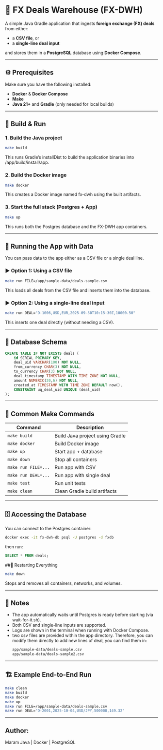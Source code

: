 # 💱 FX Deals Warehouse (FX-DWH)

A simple Java Gradle application that ingests **foreign exchange (FX) deals** from either:
- a **CSV file**, or  
- a **single-line deal input**

and stores them in a **PostgreSQL** database using **Docker Compose**.

---

## ⚙️ Prerequisites

Make sure you have the following installed:
- **Docker** & **Docker Compose**
- **Make**
- **Java 21+** and **Gradle** (only needed for local builds)

---

## 🚀 Build & Run

### 1. Build the Java project
```bash
make build
```
This runs Gradle’s installDist to build the application binaries into /app/build/install/app.

### 2. Build the Docker image
```bash
make docker
```
This creates a Docker image named fx-dwh using the built artifacts.

### 3. Start the full stack (Postgres + App)
```bash
make up
```
This runs both the Postgres database and the FX-DWH app containers.

---

## 🧠 Running the App with Data

You can pass data to the app either as a CSV file or a single deal line.
### ▶️ Option 1: Using a CSV file
```bash
make run FILE=/app/sample-data/deals-sample.csv
```
This loads all deals from the CSV file and inserts them into the database.

### ▶️ Option 2: Using a single-line deal input
```bash
make run DEAL="D-1006,USD,EUR,2025-09-30T10:15:30Z,10000.50"
```
This inserts one deal directly (without needing a CSV).

---

## 🧱 Database Schema

```sql
CREATE TABLE IF NOT EXISTS deals (
    id SERIAL PRIMARY KEY,
    deal_uid VARCHAR(100) NOT NULL,
    from_currency CHAR(3) NOT NULL,
    to_currency CHAR(3) NOT NULL,
    deal_timestamp TIMESTAMP WITH TIME ZONE NOT NULL,
    amount NUMERIC(20,6) NOT NULL,
    created_at TIMESTAMP WITH TIME ZONE DEFAULT now(),
    CONSTRAINT uq_deal_uid UNIQUE (deal_uid)
);
```
---

## 🧰 Common Make Commands

| Command             | Description                     |
| ------------------- | ------------------------------- |
| `make build`        | Build Java project using Gradle |
| `make docker`       | Build Docker image              |
| `make up`           | Start app + database            |
| `make down`         | Stop all containers             |
| `make run FILE=...` | Run app with CSV                |
| `make run DEAL=...` | Run app with single deal        |
| `make test`         | Run unit tests                  |
| `make clean`        | Clean Gradle build artifacts    |

---

## 🗄️ Accessing the Database
You can connect to the Postgres container:
```bash
docker exec -it fx-dwh-db psql -U postgres -d fxdb
```

then run:
```sql
SELECT * FROM deals;
```
##🧹 Restarting Everything

```bash
make down
```
Stops and removes all containers, networks, and volumes.

---

## 🧩 Notes
- The app automatically waits until Postgres is ready before starting (via wait-for-it.sh).
- Both CSV and single-line inputs are supported.
- Logs are shown in the terminal when running with Docker Compose.
- two csv files are provided within the app directory. Therefore, you can modify them directly to add new lines of deal, you can find them in:
  ```bash
  app/sample-data/deals-sample.csv
  app/sample-data/deals-sample2.csv
  ```

---

## 🏗️ Example End-to-End Run
```bash
make clean
make build
make docker
make up
make run FILE=/app/sample-data/deals-sample.csv
make run DEAL="D-2001,2025-10-04,USD/JPY,500000,149.32"
```
---
## Author:
Maram
Java | Docker | PostgreSQL 

